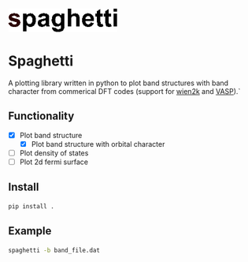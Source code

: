 ![spaghetti](logo/spaghetti.png)

Spaghetti
=========

A plotting library written in python to plot band structures with band character from commerical DFT codes (support for [wien2k](http://susi.theochem.tuwien.ac.at) and [VASP](https://vasp.at)).`


Functionality
-------------
- [x] Plot band structure
	- [x] Plot band structure with orbital character
- [ ] Plot density of states
- [ ] Plot 2d fermi surface

Install
-------
```bash
pip install .
```

Example
-------
```bash
spaghetti -b band_file.dat
```
